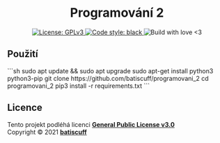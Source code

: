 <h1 align="center">Programování 2</h1>
<p align="center">
    <a href="https://github.com/batiscuff/programovani_2/blob/main/LICENSE" target="_blank">
        <img alt="License: GPLv3" src="https://img.shields.io/badge/License-GPLv3-green.svg" />
    </a>
    <a href="https://github.com/psf/black" target="_blank">
        <img alt="Code style: black" src="https://img.shields.io/badge/code%20style-black-000000.svg" />
    </a>
    </a href="https://github.com/batiscuff/programovani_2" target="_blank">
        <img alt="Build with love <3" src="https://img.shields.io/badge/build%20with-%F0%9F%92%9D-green" />
    </a>
</p>


<h2>Použití</h2>
```sh
sudo apt update && sudo apt upgrade
sudo apt-get install python3 python3-pip
git clone https://github.com/batiscuff/programovani_2
cd programovani_2
pip3 install -r requirements.txt
```

<h2>Licence</h2>
<p>Tento projekt podléhá licenci
    <a href="https://github.com/batiscuff/programovani_2/blob/main/LICENSE">
        <strong>General Public License v3.0</strong>
    </a>
    <br/>Copyright © 2021 
    <a href="https://github.com/batiscuff">
        <strong>batiscuff</strong>
    </a>
</p>
